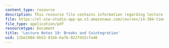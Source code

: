 ```yaml
---
content_type: resource
description: This resource file contains information regarding lecture 19.
file: https://ol-ocw-studio-app-qa.s3.amazonaws.com/courses/14-384-time-series-analysis-fall-2013/12be198d6b5281bbba7b022fd15cfa46_MIT14_384F13_lec19.pdf
file_type: application/pdf
resourcetype: Document
title: 'Lecture Notes 19: Breaks and Cointegration'
uid: 12be198d-6b52-81bb-ba7b-022fd15cfa46
---
```

